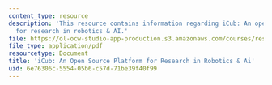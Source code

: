 ```yaml
---
content_type: resource
description: 'This resource contains information regarding iCub: An open source platform
  for research in robotics & AI.'
file: https://ol-ocw-studio-app-production.s3.amazonaws.com/courses/res-9-003-brains-minds-and-machines-summer-course-summer-2015/6e76306c555405b6c57d71be39f40f99_MITRES_9_003SUM15_Lec8-5.pdf
file_type: application/pdf
resourcetype: Document
title: 'iCub: An Open Source Platform for Research in Robotics & Ai'
uid: 6e76306c-5554-05b6-c57d-71be39f40f99
---
```

